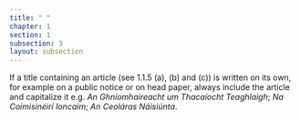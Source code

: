 ```yaml
---
title: " "
chapter: 1
section: 1
subsection: 3
layout: subsection
---
```


If a title containing an article (see 1.1.5 (a), (b) and (c)) is written on its own, for example on a public notice or on head paper, always include the article and capitalize it e.g. *An Ghníomhaireacht um Thacaíocht Teaghlaigh*; *Na Coimisinéirí Ioncaim*; *An Ceoláras Náisiúnta*.